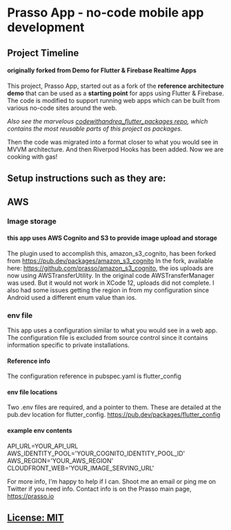 # Prasso App - no-code mobile app development

## Project Timeline
#### originally forked from  Demo for Flutter & Firebase Realtime Apps

This project, Prasso App, started out as a fork of the **reference architecture demo** that can be used as a **starting point** for apps using Flutter & Firebase. The code is modified to support running web apps which can be built from various no-code sites around the web.

*Also see the marvelous [codewithandrea_flutter_packages repo](https://github.com/bizz84/codewithandrea_flutter_packages), which contains the most reusable parts of this project as packages.*

Then the code was migrated into a format closer to what you would see in MVVM architecture. And then Riverpod Hooks has been added.
Now we are cooking with gas!

## Setup instructions such as they are:

## AWS
### Image storage
#### this app uses AWS Cognito and S3 to provide image upload and storage
The plugin used to accomplish this, amazon_s3_cognito, has been forked from https://pub.dev/packages/amazon_s3_cognito
In the fork, available here: https://github.com/prasso/amazon_s3_cognito, the ios uploads are now using AWSTransferUtility. In the original code AWSTransferManager was used. But it would not work in XCode 12, uploads did not complete. I also had some issues getting the region in from my configuration since Android used a different enum value than ios.

### env file
This app uses a configuration similar to what you would see in a web app. The configuration file is excluded from source control since it contains information specific to private installations.
#### Reference info
The configuration reference in pubspec.yaml is
flutter_config
#### env file locations
Two .env files are required, and a pointer to them. These are detailed at the pub.dev location for flutter_config. https://pub.dev/packages/flutter_config
#### example env contents
API_URL=YOUR_API_URL
AWS_IDENTITY_POOL='YOUR_COGNITO_IDENTITY_POOL_ID'
AWS_REGION='YOUR_AWS_REGION'
CLOUDFRONT_WEB='YOUR_IMAGE_SERVING_URL'

For more info, I'm happy to help if I can. Shoot me an email or ping me on Twitter if you need info. Contact info is on the Prasso main page, https://prasso.io

## [License: MIT](LICENSE.md)
